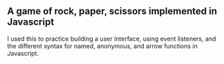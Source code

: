 ## A game of rock, paper, scissors implemented in Javascript
I used this to practice building a user interface, using event listeners, and the different syntax for named, anonymous, and arrow functions in Javascript.
